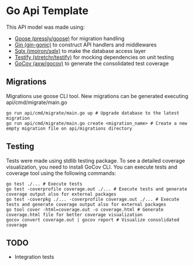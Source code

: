 # Go Api Template

This API model was made using:

- [Goose (pressly/goose)](https://github.com/pressly/goose) for migration handling
- [Gin (gin-gonic)](https://github.com/gin-gonic/gin) to construct API handlers and middlewares
- [Sqlx (jmoiron/sqlx)](https://github.com/jmoiron/sqlx) to make the database access layer
- [Testify (stretchr/testify)](https://github.com/stretchr/testify) for mocking dependencies on unit testing
- [GoCov (axw/gocov)](https://github.com/axw/gocov) to generate the consolidated test coverage

## Migrations

Migrations use goose CLI tool. New migrations can be generated executing api/cmd/migrate/main.go

```
go run api/cmd/migrate/main.go up # Upgrade database to the latest migration
go run api/cmd/migrate/main.go create <migration_name> # Create a new empty migration file on api/migrations directory
```

## Testing

Tests were made using stdlib testing package. To see a detailed coverage visualization, you need to install GoCov CLI. You can execute tests and coverage tool using the following commands:

```
go test ./... # Execute tests
go test -coverprofile coverage.out ./... # Execute tests and generate coverage output also for external packages
go test -coverpkg ./... -coverprofile coverage.out ./... # Execute tests and generate coverage output also for external packages
go tool cover -html=coverage.out -o coverage.html # Generate coverage.html file for better coverage visualization
gocov convert coverage.out | gocov report # Visualize consolidated coverage
```

## TODO

- Integration tests
